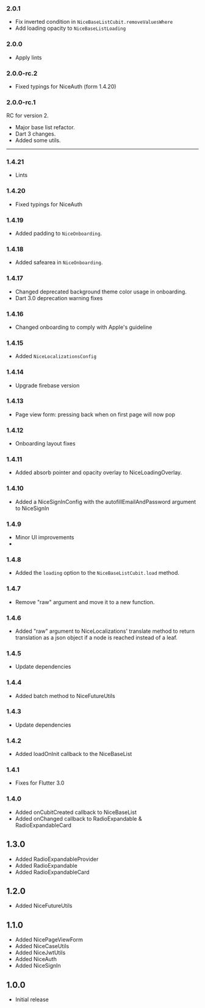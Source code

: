 ### 2.0.1

* Fix inverted condition in `NiceBaseListCubit.removeValuesWhere`
* Add loading opacity to `NiceBaseListLoading`

### 2.0.0

* Apply lints

### 2.0.0-rc.2

* Fixed typings for NiceAuth (form 1.4.20)

### 2.0.0-rc.1

RC for version 2.

* Major base list refactor.
* Dart 3 changes.
* Added some utils.

---

### 1.4.21

* Lints

### 1.4.20

* Fixed typings for NiceAuth

### 1.4.19

* Added padding to `NiceOnboarding`.

### 1.4.18

* Added safearea in `NiceOnboarding`.

### 1.4.17

* Changed deprecated background theme color usage in onboarding.
* Dart 3.0 deprecation warning fixes

### 1.4.16

* Changed onboarding to comply with Apple's guideline

### 1.4.15

* Added `NiceLocalizationsConfig`

### 1.4.14

* Upgrade firebase version

### 1.4.13

* Page view form: pressing back when on first page will now pop

### 1.4.12

* Onboarding layout fixes

### 1.4.11

* Added absorb pointer and opacity overlay to NiceLoadingOverlay.

### 1.4.10

* Added a NiceSignInConfig with the autofillEmailAndPassword argument to NiceSignIn

### 1.4.9

* Minor UI improvements
*

### 1.4.8

* Added the `loading` option to the `NiceBaseListCubit.load` method.

### 1.4.7

* Remove "raw" argument and move it to a new function.

### 1.4.6

* Added "raw" argument to NiceLocalizations' translate method to return translation as a json object
  if a node is reached instead of a leaf.

### 1.4.5

* Update dependencies

### 1.4.4

* Added batch method to NiceFutureUtils

### 1.4.3

* Update dependencies

### 1.4.2

* Added loadOnInit callback to the NiceBaseList

### 1.4.1

* Fixes for Flutter 3.0

### 1.4.0

* Added onCubitCreated callback to NiceBaseList
* Added onChanged callback to RadioExpandable & RadioExpandableCard

## 1.3.0

* Added RadioExpandableProvider
* Added RadioExpandable
* Added RadioExpandableCard

## 1.2.0

* Added NiceFutureUtils

## 1.1.0

* Added NicePageViewForm
* Added NiceCaseUtils
* Added NiceJwtUtils
* Added NiceAuth
* Added NiceSignIn

## 1.0.0

* Initial release
